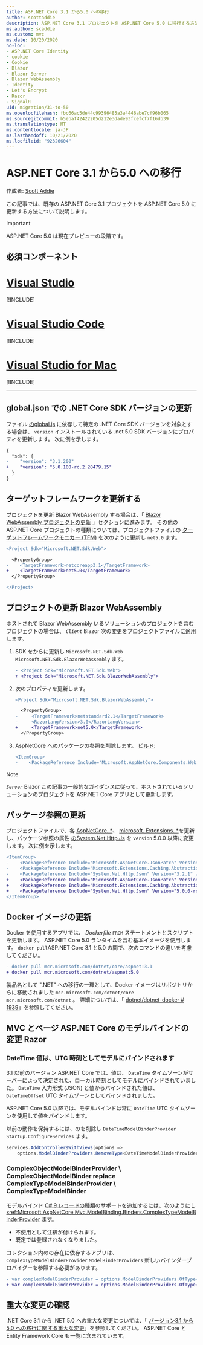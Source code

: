 ```yaml
---
title: ASP.NET Core 3.1 から5.0 への移行
author: scottaddie
description: ASP.NET Core 3.1 プロジェクトを ASP.NET Core 5.0 に移行する方法について説明します。
ms.author: scaddie
ms.custom: mvc
ms.date: 10/20/2020
no-loc:
- ASP.NET Core Identity
- cookie
- Cookie
- Blazor
- Blazor Server
- Blazor WebAssembly
- Identity
- Let's Encrypt
- Razor
- SignalR
uid: migration/31-to-50
ms.openlocfilehash: fbc66ac5de44c99396485a3a4446abe7cf96b065
ms.sourcegitcommit: b5ebaf42422205d212e3dade93fcefcf7f16db39
ms.translationtype: MT
ms.contentlocale: ja-JP
ms.lasthandoff: 10/21/2020
ms.locfileid: "92326604"
---
```

# <a name="migrate-from-aspnet-core-31-to-50"></a>ASP.NET Core 3.1 から5.0 への移行

作成者: [Scott Addie](https://github.com/scottaddie)

この記事では、既存の ASP.NET Core 3.1 プロジェクトを ASP.NET Core 5.0 に更新する方法について説明します。

> [!IMPORTANT]
> ASP.NET Core 5.0 は現在プレビューの段階です。

## <a name="prerequisites"></a>必須コンポーネント

# <a name="visual-studio"></a>[Visual Studio](#tab/visual-studio)

[!INCLUDE[](~/includes/net-core-prereqs-vs-5.0.md)]

# <a name="visual-studio-code"></a>[Visual Studio Code](#tab/visual-studio-code)

[!INCLUDE[](~/includes/net-core-prereqs-vsc-5.0.md)]

# <a name="visual-studio-for-mac"></a>[Visual Studio for Mac](#tab/visual-studio-mac)

[!INCLUDE[](~/includes/net-core-prereqs-mac-5.0.md)]

---

## <a name="update-net-core-sdk-version-in-globaljson"></a>global.json での .NET Core SDK バージョンの更新

ファイル [ のglobal.js](/dotnet/core/tools/global-json) に依存して特定の .NET Core SDK バージョンを対象とする場合は、 `version` インストールされている .net 5.0 SDK バージョンにプロパティを更新します。 次に例を示します。

```diff
{
  "sdk": {
-    "version": "3.1.200"
+    "version": "5.0.100-rc.2.20479.15"
  }
}
```

## <a name="update-the-target-framework"></a>ターゲットフレームワークを更新する

プロジェクトを更新 Blazor WebAssembly する場合は、「 [ Blazor WebAssembly プロジェクトの更新](#update-blazor-webassembly-projects) 」セクションに進みます。 その他の ASP.NET Core プロジェクトの種類については、プロジェクトファイルの [ターゲットフレームワークモニカー (TFM)](/dotnet/standard/frameworks) を次のように更新し `net5.0` ます。

```diff
<Project Sdk="Microsoft.NET.Sdk.Web">

  <PropertyGroup>
-    <TargetFramework>netcoreapp3.1</TargetFramework>
+    <TargetFramework>net5.0</TargetFramework>
  </PropertyGroup>

</Project>
```

## <a name="update-no-locblazor-webassembly-projects"></a>プロジェクトの更新 Blazor WebAssembly

ホストされて Blazor WebAssembly いるソリューションのプロジェクトを含むプロジェクトの場合は、 *`Client`* Blazor 次の変更をプロジェクトファイルに適用します。

1. SDK をからに更新し `Microsoft.NET.Sdk.Web` `Microsoft.NET.Sdk.BlazorWebAssembly` ます。

    ```diff
    - <Project Sdk="Microsoft.NET.Sdk.Web">
    + <Project Sdk="Microsoft.NET.Sdk.BlazorWebAssembly">
    ```

1. 次のプロパティを更新します。

    ```diff
    <Project Sdk="Microsoft.NET.Sdk.BlazorWebAssembly">
    
      <PropertyGroup>
    -     <TargetFramework>netstandard2.1</TargetFramework>
    -     <RazorLangVersion>3.0</RazorLangVersion>
    +     <TargetFramework>net5.0</TargetFramework>
      </PropertyGroup>
    ```

1. AspNetCore へのパッケージの参照を削除します。 [ビルド](https://www.nuget.org/packages/Microsoft.AspNetCore.Components.WebAssembly.Build):

    ```diff
    <ItemGroup>
    -    <PackageReference Include="Microsoft.AspNetCore.Components.WebAssembly.Build" Version="3.2.1" PrivateAssets="all" />
    ```
    
> [!NOTE]
> *`Server`* Blazor この記事の一般的なガイダンスに従って、ホストされているソリューションのプロジェクトを ASP.NET Core アプリとして更新します。

## <a name="update-package-references"></a>パッケージ参照の更新

プロジェクトファイルで、各 [AspNetCore. *](https://www.nuget.org/packages?q=Microsoft.AspNetCore.*)、 [microsoft. Extensions. *](https://www.nuget.org/packages?q=Microsoft.Extensions.*)を更新し、パッケージ参照の属性 [ のSystem.Net.Http.Js](https://www.nuget.org/packages/System.Net.Http.Json) を `Version` 5.0.0 以降に変更します。 次に例を示します。

```diff
<ItemGroup>
-    <PackageReference Include="Microsoft.AspNetCore.JsonPatch" Version="3.1.6" />
-    <PackageReference Include="Microsoft.Extensions.Caching.Abstractions" Version="3.1.6" />
-    <PackageReference Include="System.Net.Http.Json" Version="3.2.1" />
+    <PackageReference Include="Microsoft.AspNetCore.JsonPatch" Version="5.0.0-rc.2.*" />
+    <PackageReference Include="Microsoft.Extensions.Caching.Abstractions" Version="5.0.0-rc.2.*" />
+    <PackageReference Include="System.Net.Http.Json" Version="5.0.0-rc.2.*" />
</ItemGroup>
```

## <a name="update-docker-images"></a>Docker イメージの更新

Docker を使用するアプリでは、 *Dockerfile* `FROM` ステートメントとスクリプトを更新します。 ASP.NET Core 5.0 ランタイムを含む基本イメージを使用します。 `docker pull`ASP.NET Core 3.1 と5.0 の間で、次のコマンドの違いを考慮してください。

```diff
- docker pull mcr.microsoft.com/dotnet/core/aspnet:3.1
+ docker pull mcr.microsoft.com/dotnet/aspnet:5.0
```

製品名として ".NET" への移行の一環として、Docker イメージはリポジトリからに移動されました `mcr.microsoft.com/dotnet/core` `mcr.microsoft.com/dotnet` 。 詳細については、「 [dotnet/dotnet-docker # 1939](https://github.com/dotnet/dotnet-docker/issues/1939)」を参照してください。

## <a name="model-binding-changes-in-aspnet-core-mvc-and-no-locrazor-pages"></a>MVC とページ ASP.NET Core のモデルバインドの変更 Razor

### <a name="datetime-values-are-model-bound-as-utc-times"></a>DateTime 値は、UTC 時刻としてモデルにバインドされます

3.1 以前のバージョン ASP.NET Core では、値は、 `DateTime` タイムゾーンがサーバーによって決定された、ローカル時刻としてモデルにバインドされていました。 `DateTime` 入力形式 (JSON) と値からバインドされた値は、 `DateTimeOffset` UTC タイムゾーンとしてバインドされました。

ASP.NET Core 5.0 以降では、モデルバインドは常に `DateTime` UTC タイムゾーンを使用して値をバインドします。

以前の動作を保持するには、のを削除し `DateTimeModelBinderProvider` `Startup.ConfigureServices` ます。

```csharp
services.AddControllersWithViews(options => 
    options.ModelBinderProviders.RemoveType<DateTimeModelBinderProvider>());
```

### <a name="complexobjectmodelbinderprovider--complexobjectmodelbinder-replace-complextypemodelbinderprovider--complextypemodelbinder"></a>ComplexObjectModelBinderProvider \ ComplexObjectModelBinder replace ComplexTypeModelBinderProvider \ ComplexTypeModelBinder

モデルバインド [C# 9 レコードの種類](/dotnet/csharp/whats-new/csharp-9#record-types)のサポートを追加するには、次のようにし <xref:Microsoft.AspNetCore.Mvc.ModelBinding.Binders.ComplexTypeModelBinderProvider> ます。

* 不使用として注釈が付けられます。
* 既定では登録されなくなりました。

コレクション内のの存在に依存するアプリは、 `ComplexTypeModelBinderProvider` `ModelBinderProviders` 新しいバインダープロバイダーを参照する必要があります。

```diff
- var complexModelBinderProvider = options.ModelBinderProviders.OfType<ComplexTypeModelBinderProvider>();
+ var complexModelBinderProvider = options.ModelBinderProviders.OfType<ComplexObjectModelBinderProvider>();
```

## <a name="review-breaking-changes"></a>重大な変更の確認

.NET Core 3.1 から .NET 5.0 への重大な変更については、「 [バージョン3.1 から5.0 への移行に関する重大な変更](/dotnet/core/compatibility/3.1-5.0)」を参照してください。 ASP.NET Core と Entity Framework Core も一覧に含まれています。

